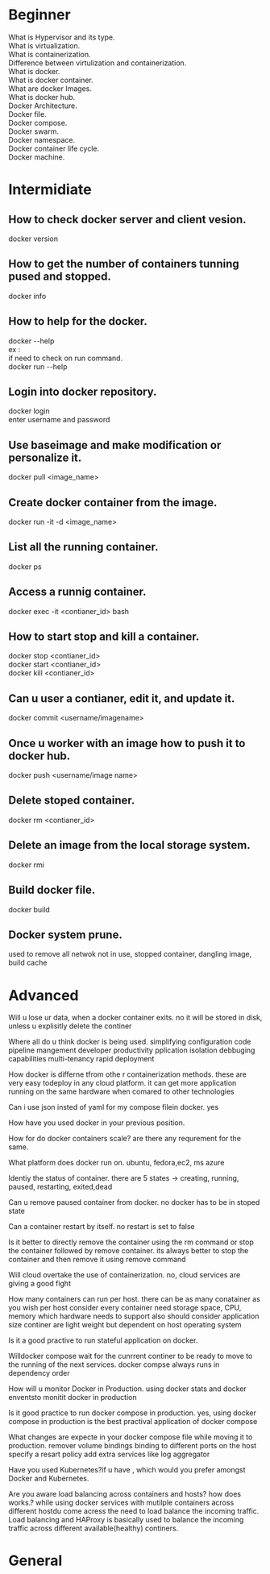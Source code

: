 # Beginner

What is Hypervisor and its type.\
What is virtualization.\
What is containerization.\
Difference between virtulization and containerization.\
What is docker.\
What is docker container.\
What are docker Images.\
What is docker hub.\
Docker Architecture.\
Docker file.\
Docker compose.\
Docker swarm.\
Docker namespace.\
Docker container life cycle.\
Docker machine.

# Intermidiate

## How to check docker server and client vesion.
docker version


## How to get the number of containers tunning pused and stopped.
docker info


## How to help for the docker.
docker --help\
ex :\
if need to check on run command.\
docker run --help


## Login into docker repository.
docker login\
enter username and password

## Use baseimage and make modification or personalize it.
docker pull <image_name>

## Create docker container from the image.
docker run -it -d <image_name>

## List all the running container.
docker ps

## Access a runnig container.
docker exec -it <contianer_id> bash

## How to start stop and kill a container.
docker stop <contianer_id>\
docker start <contianer_id>\
docker kill <contianer_id> 

## Can u user a contianer, edit it, and update it.
docker commit <container id> <username/imagename>

## Once u worker with an image how to push it to docker hub.
docker push <username/image name>

## Delete stoped container.
docker rm <contianer_id> 

## Delete an image from  the local storage system.
docker rmi <image-id>

## Build docker file.
docker build <path to docker file>

## Docker system prune.
used to remove all netwok not in use, stopped container, dangling image, build cache


# Advanced

Will u lose ur data, when a docker container exits.
no it will be stored in disk, unless u explisitly delete the continer

Where all do u think docker is being used.
simplifying configuration
code pipeline mangement
developer productivity
pplication isolation
debbuging capabilities
multi-tenancy
rapid deployment

How docker is differne tfrom othe r containerization methods.
these are very easy todeploy in any cloud platform.
it can get more application running on the same hardware when comared to other technologies

Can i use json insted of yaml for my compose filein docker.
yes

How have you used docker in your previous position.

How for do docker containers scale? are there any requrement for the same.

What platform does docker run on.
ubuntu, fedora,ec2, ms azure

Identiy the status of container.
there are 5 states -> creating, running, paused, restarting, exited,dead

Can u remove paused container from docker.
no
docker has to be in stoped state

Can a container restart by itself.
no
restart is set to false

Is it better to directly remove the container using the rm command or stop the container followed by remove container.
its always better to stop the container and then remove it using remove command

Will cloud overtake the use of containerization.
no,  cloud services are giving a good fight

How many containers can run per host.
there can be as many conatainer as you wish per host
consider every container need storage space, CPU, memory which hardware needs to support
also should consider application size
continer are light weight but dependent on host operating system

Is it a good practive to run stateful application on docker.

Willdocker compose wait for the cunrrent continer to be ready to move to the running of the next services.
docker compse always runs in dependency order

How will u monitor Docker in Production.
using docker stats and docker enventsto monitit docker in production

Is it good practice to run docker compose in production.
yes, using docker compose in production is the best practival application of docker compose

What changes are expecte in your docker compose file while moving it to production.
remover volume bindings
binding to different ports on the host
specify a resart policy
add extra services like log aggregator

Have you used Kubernetes?if u  have , which would you prefer amongst Docker and Kubernetes.

Are you aware load balancing across containers and hosts? how does works.?
while using docker services with mutilple containers across different hostdu come acress the need to load balance the incoming traffic. Load balancing and HAProxy is basically used to balance the incoming traffic across different available(healthy) continers.

# General














